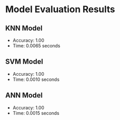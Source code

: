 # Model Evaluation Results
## KNN Model
- Accuracy: 1.00
- Time: 0.0065 seconds

## SVM Model
- Accuracy: 1.00
- Time: 0.0010 seconds

## ANN Model
- Accuracy: 1.00
- Time: 0.0015 seconds
